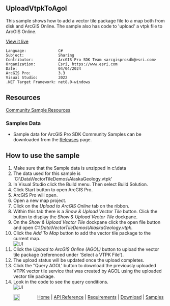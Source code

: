 ## UploadVtpkToAgol

<!-- TODO: Write a brief abstract explaining this sample -->
This sample shows how to add a vector tile package file to a map both from disk and ArcGIS Online.  The sample also has code to 'upload' a vtpk file to ArcGIS Online.    
  


<a href="https://pro.arcgis.com/en/pro-app/sdk/" target="_blank">View it live</a>

<!-- TODO: Fill this section below with metadata about this sample-->
```
Language:              C#
Subject:               Sharing
Contributor:           ArcGIS Pro SDK Team <arcgisprosdk@esri.com>
Organization:          Esri, https://www.esri.com
Date:                  04/04/2024
ArcGIS Pro:            3.3
Visual Studio:         2022
.NET Target Framework: net8.0-windows
```

## Resources

[Community Sample Resources](https://github.com/Esri/arcgis-pro-sdk-community-samples#resources)

### Samples Data

* Sample data for ArcGIS Pro SDK Community Samples can be downloaded from the [Releases](https://github.com/Esri/arcgis-pro-sdk-community-samples/releases) page.  

## How to use the sample
<!-- TODO: Explain how this sample can be used. To use images in this section, create the image file in your sample project's screenshots folder. Use relative url to link to this image using this syntax: ![My sample Image](FacePage/SampleImage.png) -->
1. Make sure that the Sample data is unzipped in c:\data
2. The data used for this sample is 'C:\Data\VectorTileDemos\AlaskaGeology.vtpk'      
3. In Visual Studio click the Build menu. Then select Build Solution.    
4. Click Start button to open ArcGIS Pro.    
5. ArcGIS Pro will open.     
6. Open a new map project.     
7. Click on the *Upload to ArcGIS Online* tab on the ribbon.    
8. Within this tab there is a *Show & Upload Vector Tile* button.  Click the button to display the *Show & Upload Vector Tile* dockpane.    
9. On the *Show & Upload Vector Tile* dockpane click the open file button and open *C:\Data\VectorTileDemos\AlaskaGeology.vtpk*.    
10. Click the *Add To Map* button to add the vector tile package to the current map.    
![UI](Screenshots/Screenshot1.png)    
11. Click the *Upload to ArcGIS Online (AGOL)* button to upload the vector tile package (referenced under 'Select a VTPK File').    
12. The upload status will be updated once the upload completes.    
13. Click the "Query AGOL' button to download the previously uploaded VTPK vector tile service that was created by AGOL using the uploaded vector tile package.    
14. Look in the code to see the query conditions.    
![UI](Screenshots/Screenshot2.png)     
  

<!-- End -->

&nbsp;&nbsp;&nbsp;&nbsp;&nbsp;&nbsp;<img src="https://esri.github.io/arcgis-pro-sdk/images/ArcGISPro.png"  alt="ArcGIS Pro SDK for Microsoft .NET Framework" height = "20" width = "20" align="top"  >
&nbsp;&nbsp;&nbsp;&nbsp;&nbsp;&nbsp;&nbsp;&nbsp;&nbsp;&nbsp;&nbsp;&nbsp;
[Home](https://github.com/Esri/arcgis-pro-sdk/wiki) | <a href="https://pro.arcgis.com/en/pro-app/latest/sdk/api-reference" target="_blank">API Reference</a> | [Requirements](https://github.com/Esri/arcgis-pro-sdk/wiki#requirements) | [Download](https://github.com/Esri/arcgis-pro-sdk/wiki#installing-arcgis-pro-sdk-for-net) | <a href="https://github.com/esri/arcgis-pro-sdk-community-samples" target="_blank">Samples</a>
